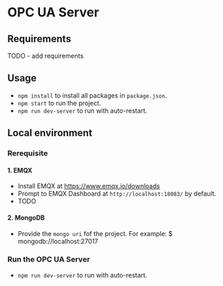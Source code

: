 # OPC UA Server

## Requirements
TODO - add requirements

## Usage
- `npm install` to install all packages in `package.json`.
- `npm start` to run the project.
- `npm run dev-server` to run with auto-restart.

## Local environment

### Rerequisite

#### 1. EMQX
- Install EMQX at https://www.emqx.io/downloads
- Prompt to EMQX Dashboard at `http://localhost:18083/` by default.
- TODO

#### 2. MongoDB
- Provide the `mongo uri` fof the project. For example:
    $ mongodb://localhost:27017

### Run the OPC UA Server
- `npm run dev-server` to run with auto-restart.